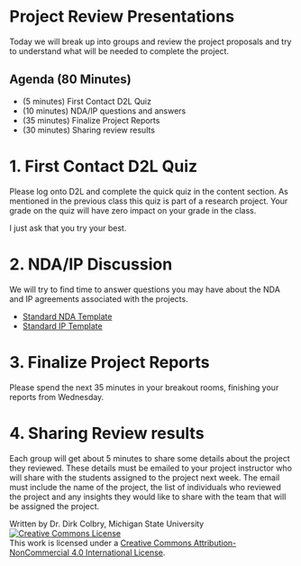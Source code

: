 # Project Review Presentations

Today we will break up into groups and review the project proposals and try to understand what will be needed to complete the project.  


## Agenda (80 Minutes)

- (5 minutes) First Contact D2L Quiz
- (10 minutes) NDA/IP questions and answers
- (35 minutes) Finalize Project Reports
- (30 minutes) Sharing review results


# 1. First Contact D2L Quiz

Please log onto D2L and complete the quick quiz in the content section.  As mentioned in the previous class this quiz is part of a research project. Your grade on the quiz will have zero impact on your grade in the class.  

I just ask that you try your best.

# 2. NDA/IP Discussion

We will try to find time to answer questions you may have about the NDA and IP agreements associated with the projects.

- [Standard NDA Template](./Files/CMSE495_MSU_NDA_2022_template.docx)
- [Standard IP Template](./Files/CMSE495_MSU_IP_Agreement_2022.docx)

# 3. Finalize Project Reports

Please spend the next 35 minutes in your breakout rooms, finishing your reports from Wednesday.

# 4. Sharing Review results

Each group will get about 5 minutes to share some details about the project they reviewed. These details must be emailed to your project instructor who will share with the students assigned to the project next week. The email must include the name of the project, the list of individuals who reviewed the project and any insights they would like to share with the team that will be assigned the project. 

Written by Dr. Dirk Colbry, Michigan State University
<a rel="license" href="http://creativecommons.org/licenses/by-nc/4.0/"><img alt="Creative Commons License" style="border-width:0" src="https://i.creativecommons.org/l/by-nc/4.0/88x31.png" /></a><br />This work is licensed under a <a rel="license" href="http://creativecommons.org/licenses/by-nc/4.0/">Creative Commons Attribution-NonCommercial 4.0 International License</a>.
